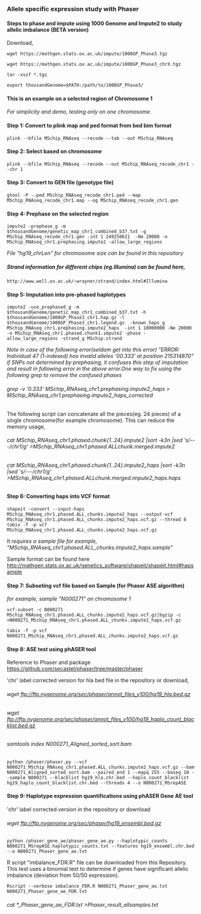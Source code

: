 ### Allele specific expression study with Phaser

#### Steps to phase and impute using 1000 Genome and Impute2 to study allelic imbalance  (BETA version)


Download,
```
wget https://mathgen.stats.ox.ac.uk/impute/1000GP_Phase3.tgz

wget https://mathgen.stats.ox.ac.uk/impute/1000GP_Phase3_chrX.tgz

tar -xvzf *.tgz

export thousandGenome=$PATH:/path/to/1000GP_Phase3/

```

#### This is an example on a selected region of Chromosome 1

*For simplicity and demo, testing only on one chromosome.* 

#### Step 1: Convert to plink map and ped format from bed bim format

```
plink --bfile MSchip_RNAseq --recode --tab --out MSchip_RNAseq
```

#### Step 2: Select based on chromosome

```
plink --bfile MSchip_RNAseq --recode --out MSchip_RNAseq_recode_chr1 --chr 1
```

#### Step 3: Convert to GEN file (genotype file) 

```
gtool -P --ped MSchip_RNAseq_recode_chr1.ped --map MSchip_RNAseq_recode_chr1.map --og MSchip_RNAseq_recode_chr1.gen
```

#### Step 4: Prephase on the selected region 

```
impute2 -prephase_g -m $thousandGenome/genetic_map_chr1_combined_b37.txt -g MSchip_RNAseq_recode_chr1.gen -int 1 249250621  -Ne 20000 -o MSchip_RNAseq_chr1.prephasing.impute2 -allow_large_regions
```

*File "hg19_chrLen" for chromosome size can be found in this repository*

##### Strand information for different chips (eg.Illumina) can be found here,
```
http://www.well.ox.ac.uk/~wrayner/strand/index.html#Illumina
```

#### Step 5: Imputation into pre-phased haplotypes

```
impute2 -use_prephased_g -m $thousandGenome/genetic_map_chr1_combined_b37.txt -h $thousandGenome/1000GP_Phase3_chr1.hap.gz -l $thousandGenome/1000GP_Phase3_chr1.legend.gz  -known_haps_g MSchip_RNAseq_chr1.prephasing.impute2_haps  -int 1 10000000 -Ne 20000  -o MSchip_RNAseq_chr1.phased.chunk1.impute2 -phase -allow_large_regions -strand_g MSchip.strand
```



*Note in case of the following error(seldom get into this error)*
*"ERROR: Individual 47 (1-indexed) has invalid alleles '00.333' at position 215314870"*
*if SNPs not determined by prephasing, it confuses this step of imputation  and result in following error in the above error.One way to fix using the following grep to remove the confused phases*
###### grep -v '0.333' MSchip_RNAseq_chr1.prephasing.impute2_haps > MSchip_RNAseq_chr1.prephasing.impute2_haps_corrected






The following script can concatenate all the pieces(eg. 24 pieces) of a single chromosome(for example chromosome). This can reduce the memory usage,
###### cat MSchip_RNAseq_chr1.phased.chunk{1..24}.impute2 |sort -k3n |sed 's/---/chr1/g' >MSchip_RNAseq_chr1.phased.ALLchunk.merged.impute2

###### cat MSchip_RNAseq_chr1.phased.chunk{1..24}.impute2_haps |sort -k3n |sed 's/---/chr1/g' >MSchip_RNAseq_chr1.phased.ALLchunk.merged.impute2_haps.haps

#### Step 6: Converting haps into VCF format
```
shapeit -convert --input-haps MSchip_RNAseq_chr1.phased.ALL_chunks.impute2_haps --output-vcf MSchip_RNAseq_chr1.phased.ALL_chunks.impute2_haps.vcf.gz --thread 8
tabix -f -p vcf MSchip_RNAseq_chr1.phased.ALL_chunks.impute2_haps.vcf.gz
```
*It requires a sample file for example, "MSchip_RNAseq_chr1.phased.ALL_chunks.impute2_haps.sample"*

Sample format can be found here http://mathgen.stats.ox.ac.uk/genetics_software/shapeit/shapeit.html#hapsample

#### Step 7: Subseting vcf file based on Sample (for Phaser ASE algorithm)
*for example, sample "N000271" on chromosome 1*
```
vcf-subset -c N000271 MSchip_RNAseq_chr1.phased.ALL_chunks.impute2_haps.vcf.gz|bgzip -c >N000271_MSchip_RNAseq_chr1.phased.ALL_chunks.impute2_haps.vcf.gz

tabix -f -p vcf N000271_MSchip_RNAseq_chr1.phased.ALL_chunks.impute2_haps.vcf.gz
```

#### Step 8: ASE test using phASER tool

Reference to Phaser and package https://github.com/secastel/phaser/tree/master/phaser

'chr' label corrected version for hla bed file in the repository or download,
###### wget ftp://ftp.nygenome.org/sec/phaser/annot_files_v100/hg19_hla.bed.gz
###### wget ftp://ftp.nygenome.org/sec/phaser/annot_files_v100/hg19_haplo_count_blacklist.bed.gz

###### samtools index N000271_Aligned_sorted_sort.bam 

```
python /phaser/phaser.py --vcf N000271_MSchip_RNAseq_chr1.phased.ALL_chunks.impute2_haps.vcf.gz --bam  N000271_Aligned_sorted_sort.bam --paired_end 1 --mapq 255 --baseq 10 --sample N000271 --blacklist hg19_hla.chr.bed --haplo_count_blacklist hg19_haplo_count_blacklist.chr.bed --threads 4 --o N000271_MSrepASE
```
#### Step 9: Haplotype expression quantifications using phASER Gene AE tool

'chr' label corrected version in the repository or download
###### wget ftp://ftp.nygenome.org/sec/phaser/hg19_ensembl.bed.gz

```
python /phaser_gene_ae/phaser_gene_ae.py --haplotypic_counts N000271_MSrepASE.haplotypic_counts.txt --features hg19_ensembl.chr.bed --o N000271_Phaser_gene_ae.txt
```
R script "imbalance_FDR.R" file can be downloaded from this Repository. This test uses a binomial test to determine if genes have significant allelic imbalance (deviation from 50/50 expression).
```
Rscript --verbose imbalance_FDR.R N000271_Phaser_gene_ae.txt N000271_Phaser_gene_ae_FDR.txt 
```

###### cat *_Phaser_gene_ae_FDR.txt >Phaser_result_allsamples.txt
